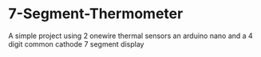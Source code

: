 # 7-Segment-Thermometer
A simple project using 2 onewire thermal sensors an arduino nano and a 4 digit common cathode 7 segment display
